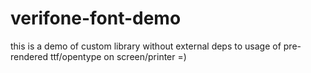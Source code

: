 # verifone-font-demo
this is a demo of custom library without external deps to usage of pre-rendered ttf/opentype on screen/printer =)
